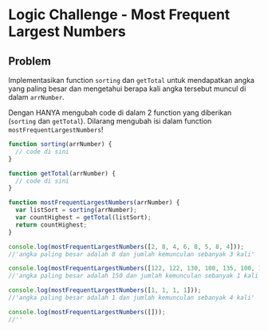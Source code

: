 # Logic Challenge - Most Frequent Largest Numbers

## Problem

Implementasikan function `sorting` dan `getTotal` untuk mendapatkan angka yang paling besar dan mengetahui berapa kali angka tersebut muncul di dalam `arrNumber`.

Dengan HANYA mengubah code di dalam 2 function yang diberikan (`sorting` dan `getTotal`). Dilarang mengubah isi dalam function `mostFrequentLargestNumbers`!

```JavaScript
function sorting(arrNumber) {
  // code di sini
}

function getTotal(arrNumber) {
  // code di sini
}

function mostFrequentLargestNumbers(arrNumber) {
  var listSort = sorting(arrNumber);
  var countHighest = getTotal(listSort);
  return countHighest;
}

console.log(mostFrequentLargestNumbers([2, 8, 4, 6, 8, 5, 8, 4]));
//'angka paling besar adalah 8 dan jumlah kemunculan sebanyak 3 kali'

console.log(mostFrequentLargestNumbers([122, 122, 130, 100, 135, 100, 135, 150]));
//'angka paling besar adalah 150 dan jumlah kemunculan sebanyak 1 kali'

console.log(mostFrequentLargestNumbers([1, 1, 1, 1]));
//'angka paling besar adalah 1 dan jumlah kemunculan sebanyak 4 kali'

console.log(mostFrequentLargestNumbers([]));
//''
```
